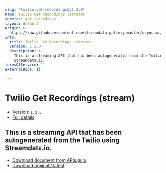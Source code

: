 ```yaml
---
slug: 'twilio:get-recordings@v1.2.0'
name: Twilio Get Recordings (stream)
service: get-recordings
layout: default
origin: >-
  https://raw.githubusercontent.com/streamdata-gallery-master/asyncapi/master/_listings/twilio/twilio-get-recordings-stream-async.md
info:
  title: Twilio Get Recordings (stream)
  version: 1.2.0
  description: >-
    This is a streaming API that has been autogenerated from the Twilio using
    Streamdata.io.
termsOfService: ''
externalDocs: {}

---
```

# Twilio Get Recordings (stream)

* Version: `1.2.0`
* [Full details](../html/twilio:get-recordings@v1.2.0.html)



## This is a streaming API that has been autogenerated from the Twilio using Streamdata.io.



* [Download document from APIs.guru](https://raw.githubusercontent.com/APIs-guru/asyncapi-directory/master/docs/APIs/twilio%3Aget-recordings%40v1.2.0.yaml)
* [Download original / latest](https://raw.githubusercontent.com/streamdata-gallery-master/asyncapi/master/_listings/twilio/twilio-get-recordings-stream-async.md)

<script type="application/ld+json">
{
  "@context": "http://schema.org/",
  "@type": "WebAPI",
  "description": "This is a streaming API that has been autogenerated from the Twilio using Streamdata.io.",
  "documentation": "",

  "name": "Twilio Get Recordings (stream)"
}
</script>
